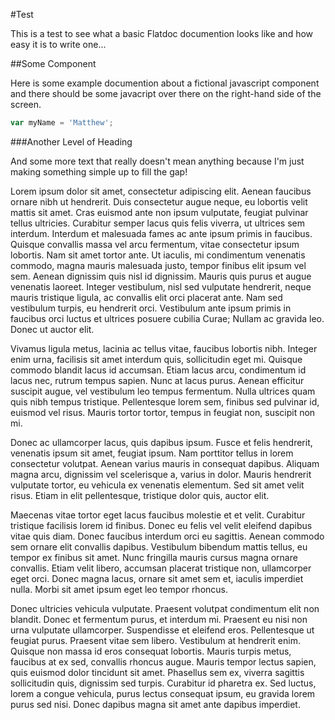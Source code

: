 #Test

This is a test to see what a basic Flatdoc documention looks like and how easy it is to write one...

##Some Component

Here is some example documention about a fictional javascript component and there should be some javacript over there on the right-hand side of the screen.

``` javascript
var myName = 'Matthew';
```

###Another Level of Heading

And some more text that really doesn't mean anything because I'm just making something simple up to fill the gap!

Lorem ipsum dolor sit amet, consectetur adipiscing elit. Aenean faucibus ornare nibh ut hendrerit. Duis consectetur augue neque, eu lobortis velit mattis sit amet. Cras euismod ante non ipsum vulputate, feugiat pulvinar tellus ultricies. Curabitur semper lacus quis felis viverra, ut ultrices sem interdum. Interdum et malesuada fames ac ante ipsum primis in faucibus. Quisque convallis massa vel arcu fermentum, vitae consectetur ipsum lobortis. Nam sit amet tortor ante. Ut iaculis, mi condimentum venenatis commodo, magna mauris malesuada justo, tempor finibus elit ipsum vel sem. Aenean dignissim quis nisl id dignissim. Mauris quis purus et augue venenatis laoreet. Integer vestibulum, nisl sed vulputate hendrerit, neque mauris tristique ligula, ac convallis elit orci placerat ante. Nam sed vestibulum turpis, eu hendrerit orci. Vestibulum ante ipsum primis in faucibus orci luctus et ultrices posuere cubilia Curae; Nullam ac gravida leo. Donec ut auctor elit. 

Vivamus ligula metus, lacinia ac tellus vitae, faucibus lobortis nibh. Integer enim urna, facilisis sit amet interdum quis, sollicitudin eget mi. Quisque commodo blandit lacus id accumsan. Etiam lacus arcu, condimentum id lacus nec, rutrum tempus sapien. Nunc at lacus purus. Aenean efficitur suscipit augue, vel vestibulum leo tempus fermentum. Nulla ultrices quam quis nibh tempus tristique. Pellentesque lorem sem, finibus sed pulvinar id, euismod vel risus. Mauris tortor tortor, tempus in feugiat non, suscipit non mi. 

Donec ac ullamcorper lacus, quis dapibus ipsum. Fusce et felis hendrerit, venenatis ipsum sit amet, feugiat ipsum. Nam porttitor tellus in lorem consectetur volutpat. Aenean varius mauris in consequat dapibus. Aliquam magna arcu, dignissim vel scelerisque a, varius in dolor. Mauris hendrerit vulputate tortor, eu vehicula ex venenatis elementum. Sed sit amet velit risus. Etiam in elit pellentesque, tristique dolor quis, auctor elit. 

Maecenas vitae tortor eget lacus faucibus molestie et et velit. Curabitur tristique facilisis lorem id finibus. Donec eu felis vel velit eleifend dapibus vitae quis diam. Donec faucibus interdum orci eu sagittis. Aenean commodo sem ornare elit convallis dapibus. Vestibulum bibendum mattis tellus, eu tempor ex finibus sit amet. Nunc fringilla mauris cursus magna ornare convallis. Etiam velit libero, accumsan placerat tristique non, ullamcorper eget orci. Donec magna lacus, ornare sit amet sem et, iaculis imperdiet nulla. Morbi sit amet ipsum eget leo tempor rhoncus. 

Donec ultricies vehicula vulputate. Praesent volutpat condimentum elit non blandit. Donec et fermentum purus, et interdum mi. Praesent eu nisi non urna vulputate ullamcorper. Suspendisse et eleifend eros. Pellentesque ut feugiat purus. Praesent vitae sem libero. Vestibulum at hendrerit enim. Quisque non massa id eros consequat lobortis. Mauris turpis metus, faucibus at ex sed, convallis rhoncus augue. Mauris tempor lectus sapien, quis euismod dolor tincidunt sit amet. Phasellus sem ex, viverra sagittis sollicitudin quis, dignissim sed turpis. Curabitur id pharetra ex. Sed luctus, lorem a congue vehicula, purus lectus consequat ipsum, eu gravida lorem purus sed nisi. Donec dapibus magna sit amet ante dapibus imperdiet. 
